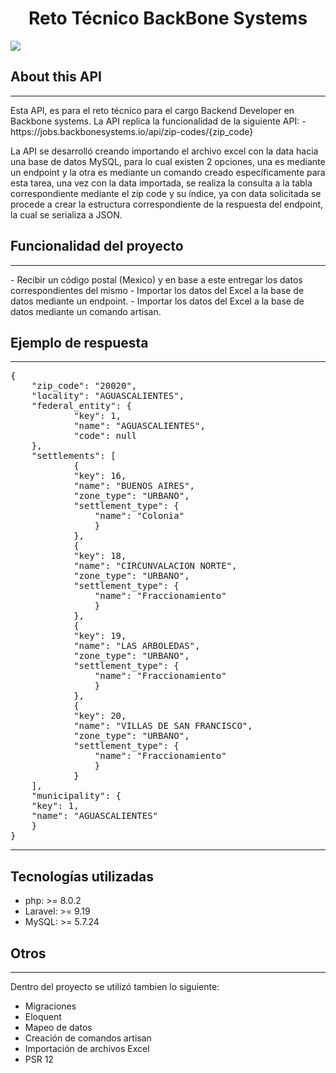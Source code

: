 <h1 align="center"> Reto Técnico BackBone Systems </h1>

<p align="left">
   <img src="https://img.shields.io/badge/Status-Stable-brightgreen">
   </p>

## About this API
<hr>
Esta API, es para el reto técnico para el cargo Backend Developer en Backbone systems.
La API replica la funcionalidad de la siguiente API:
-  https://jobs.backbonesystems.io/api/zip-codes/{zip_code}

La API se desarrolló creando importando el archivo excel con la data hacia una base de datos
MySQL, para lo cual existen 2 opciones, una es mediante un endpoint y la otra es mediante un
comando creado específicamente para esta tarea, una vez con la data importada, se realiza la
consulta a la tabla correspondiente mediante el zip code y su índice, ya con data solicitada
se procede a crear la estructura correspondiente de la respuesta del endpoint, la cual se
serializa a JSON.

## Funcionalidad del proyecto
<hr>
- Recibir un código postal (Mexico) y en base a este entregar los datos correspondientes del mismo
- Importar los datos del Excel a la base de datos mediante un endpoint.
- Importar los datos del Excel a la base de datos mediante un comando artisan.

## Ejemplo de respuesta
<hr>

<pre>
{
    "zip_code": "20020",
    "locality": "AGUASCALIENTES",
    "federal_entity": {
            "key": 1,
            "name": "AGUASCALIENTES",
            "code": null
    },
    "settlements": [
            {
            "key": 16,
            "name": "BUENOS AIRES",
            "zone_type": "URBANO",
            "settlement_type": {
                "name": "Colonia"
                }
            },
            {
            "key": 18,
            "name": "CIRCUNVALACION NORTE",
            "zone_type": "URBANO",
            "settlement_type": {
                "name": "Fraccionamiento"
                }
            },
            {
            "key": 19,
            "name": "LAS ARBOLEDAS",
            "zone_type": "URBANO",
            "settlement_type": {
                "name": "Fraccionamiento"
                }
            },
            {
            "key": 20,
            "name": "VILLAS DE SAN FRANCISCO",
            "zone_type": "URBANO",
            "settlement_type": {
                "name": "Fraccionamiento"
                }
            }
    ],
    "municipality": {
    "key": 1,
    "name": "AGUASCALIENTES"
    }
}
</pre>
<hr>

## Tecnologías utilizadas
- php: >= 8.0.2
- Laravel: >= 9.19
- MySQL: >= 5.7.24

## Otros
<hr>

Dentro del proyecto se utilizó tambien lo siguiente:

- Migraciones
- Eloquent
- Mapeo de datos
- Creación de comandos artisan
- Importación de archivos Excel
- PSR 12
